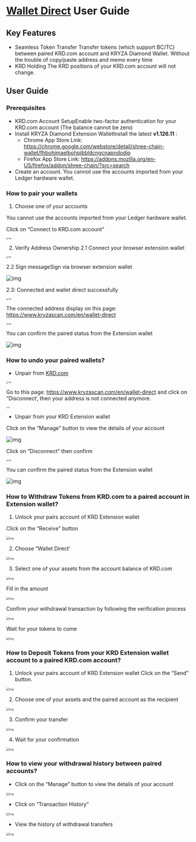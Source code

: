 # [Wallet Direct](https://www.kryzascan.com/en/wallet-direct) User Guide

## Key Features
- Seamless Token Transfer
Transfer tokens (which support BC/TC) between paired KRD.com account and KRYZA Diamond Wallet. Without the trouble of copy/paste address and memo every time
- KRD Holding
The KRD  positions of your KRD.com account will not change.




## User Guide
### Prerequisites
- KRD.com Account SetupEnable two-factor authentication for your KRD.com account (The balance cannot be zero)
- Install KRYZA Diamond Extension WalletInstall the latest **v1.126.11** :
	- Chrome App Store Link: https://chrome.google.com/webstore/detail/shree-chain-wallet/fhbohimaelbohpjbbldcngcnapndodjp
	- Firefox App Store Link: https://addons.mozilla.org/en-US/firefox/addon/shree-chain/?src=search
- Create an account. You cannot use the accounts imported from your Ledger hardware wallet.

### How to pair your wallets

1. Choose one of your accounts 

You cannot use the accounts imported from your Ledger hardware wallet.

Click on “Connect to KRD.com account”

<img src="https://lh3.googleusercontent.com/xWq_Rs201yfKQ1rUES8BRyQWevCok8l38xaLXUafqsIbcD_uFFlXG2s-6ypX1bIa-4N1_oZRrEUcKQP2RfzlUVTGz4ILuXcpbgXcjCYKYNVDu3UqApAgEOqd_O_oa1jrZqm1yFj6" alt="img" style="zoom:33%;" />

2. Verify Address Ownership
2.1 Connect your browser extension wallet

<img src="https://lh4.googleusercontent.com/YsG4A4Bwv5TJ4GlGp1RnKYuKKtqmwWVwGLMY-PsnfULj7enrqaEfqecUooHPI_-3-N_yVMfcrq-M9Vua71KWEZ9Y18Nbkr_RN8h98JaaZ0AZDjUbAGMv8XevdWFjrVf6u70rCdW4" alt="img" style="zoom:33%;" />


2.2 Sign messageSign via browser extension wallet

![img](https://lh5.googleusercontent.com/jg9aisylcV0X63iwRvvX1vqpzZcSQjK5Dn-AwBvnMRtsvfQsY2NjUdQnUZ8WEBIsijuKIgPsPq4TyWk5rEQBTqdwWJRrG7476aUXYKUOq7F3UfDZ8Iqg9v9lXBRGiv39cCLzyGoi)

2.3: Connected and wallet direct successfully

<img src="https://lh6.googleusercontent.com/Pei1_aEhE5tnT27s0wULsdH-CV2cgKBoR7KZyoquoEbWNfxE_AykTcIihDgwHIa5mUVhsEuMgQdjM02oUqoxH96Y5g_gEJp7pbfnQ0gj3Fom2Ad6s6pMyCj4FTnnjsxePPSfJRVa" alt="img" style="zoom:33%;" />

The connected address display on this page: https://www.kryzascan.com/en/wallet-direct 

<img src="https://lh4.googleusercontent.com/78UWTlOflzaiSipnOEoc0wKzl1x_4-si4QG-v4XWl3rf1-tFcV5Ug35PcwVS3Rgorabnee5KtZuOwTZKn0k-UBduTqQJEDJK2A-BSMxmNyDobvqvNOktLj5xB9tpg3d-1zd5UrBd" alt="img" style="zoom:33%;" />

You can confirm the paired status from the Extension wallet



![img](https://lh3.googleusercontent.com/FNKXPv4IdCglDjUp8V_Ai-hbz5giUC5ryg05L1dHCBy-X4tQJzVxPXS_fDo2woH9wuPcoiNuenAeG_oX0AfguELXHD-OGZUKR25_x_M_KZaBpE1-UXt5n3Xtwf-UvPqIKxSawFdc)

### How to undo your paired wallets?

- Unpair from [KRD.com](https://www.kryzascan.com/en/wallet-direct)

<img src="https://lh4.googleusercontent.com/78UWTlOflzaiSipnOEoc0wKzl1x_4-si4QG-v4XWl3rf1-tFcV5Ug35PcwVS3Rgorabnee5KtZuOwTZKn0k-UBduTqQJEDJK2A-BSMxmNyDobvqvNOktLj5xB9tpg3d-1zd5UrBd" alt="img" style="zoom:33%;" />



Go to this page: https://www.kryzascan.com/en/wallet-direct and click on “Disconnect‘, then your address is not connected anymore.

<img src="https://lh5.googleusercontent.com/bZGc8FAkgO_Q3k1S_XLpPLEJFP4ypIj4dGKj3WtkBNrAUatx7igSzkTIn-XJtOzD34DF3YHzQ1L2Pj54nVpSDu53DU7DuJvruPPaQV2LO-fNs19vSrJB-lTN9ooo4SC9TWnKCv8N" alt="img" style="zoom:25%;" />

- Unpair from your KRD Extension wallet 

Click on the “Manage” button to view the details of your account

![img](https://lh5.googleusercontent.com/sU3RmN-wo6gCR3R9Jn9fyMLay06DhbNiv_UHbkoBcSqaOTsJh4mZl00Hm8ARnNOXJnv7He2Is9rgSuuHhbpjPS-QAk5G-S7n_S-n5AcBrUqIsPI3vz3sd1hqf932zWhO5j5CUtdo)

Click on “Disconnect” then confirm

<img src="https://lh4.googleusercontent.com/olFs-muEq8tpF7NYnJU-VnGYCQZJKTHMkZBaEDJVq_UmgjH7y22AtbwWhGbHu9biRHtKQrxOvteDcM29Q5QzQB2WMVXXZdYK2cDF7Zvc6bKl8ntKcKeq5pzJ9p10uz9iZ25QOywY" alt="img" style="zoom:33%;" />

You can confirm the paired status from the Extension wallet

![img](https://lh6.googleusercontent.com/_oTorh_azMIZ4UA0GM3ABna2gd68H8qVwF_d059z8Sb8eIKEqIZYtOyFxREwFg7acS6dFdFsty8mtOo3Ct6B4Ixe5AY9pD1Q_KnPMvTTUx63di3EhSFD-2CrSzHz53lxyCg771b1)

### How to Withdraw Tokens from KRD.com to a paired account in Extension wallet?

1. Unlock your pairs account of KRD Extension wallet

Click on the “Receive” button

<img src="https://lh6.googleusercontent.com/NppXCGw5R4sWIEdMc9cItLhFLWY2cO5nz3U45bb2l1_WWtBkAm_6u09kok0MroESlFh5qDjBX54vyAJaYIzj2pBEfYNr7Gk8MdjoU8JM4BWk8vv-fE1y468qy-YjeVV3inUMFcmW" alt="img" style="zoom:50%;" />

2. Choose “Wallet Direct‘

<img src="https://lh5.googleusercontent.com/gQrFH4D73Fs7aHktXUcStHQ2q7QYFpfJfFhZkr3oCGuAx2-x-aHM0jhl1Fh6NZWudWWisu8G4pAaxv5xio8Anqtubv9i356GUtrDOVr_hXzxFWHCFiYoodi6afnPCLxytShx_W1t" alt="img" style="zoom:50%;" />

3. Select one of your assets from the account balance of KRD.com

<img src="https://lh5.googleusercontent.com/s17XoOQR38OkjAILbcWVamcqejvHZpXMM-86eZLxLjd9_gFY4fKFkCVn8OvVOx8iFmJEe1GtXzkzD-JR5N5SDM9G_b4N-jZQ2MCvj8C_uErLqZ4SnRs8SZCvY6P7i3fUPlHMIe6-" alt="img" style="zoom:50%;" />

Fill in the amount

<img src="https://lh4.googleusercontent.com/6ZTb2FgPI6RM8p_3KKiB6W1WZ6f-jb1lpubr76gNoVCY5Skle5uCtv67oL0SdJzYKYQV6i-ygu5ecYTYC0y1oOIqn-YRDCFdypEgZV0j_ji141mEVXvhC_-ThXtoEDc7r5rlmip4" alt="img" style="zoom:50%;" />

Confirm your withdrawal transaction by following the verification process

<img src="https://lh5.googleusercontent.com/vM5w-y20BB2pr_RgG2Af-zwtimMjHqHmjzulCBm_ACP7dnfxWWaRp5zgrABOyhFDEFFa5zm0nuoO2rg_-0-fTs2fsHFJUX9pAgJ2GfHPl7D1OgIyZdOZBlvwsOW3F-U_m68MsGdg" alt="img" style="zoom:50%;" />

Wait for your tokens to come

<img src="https://lh3.googleusercontent.com/GtUHs9J1IbvLRhVCuPG0xCCzDEI9KjiZpVXGxRXfnukl6OxHG7GqCaUI5K6Zew4OByG1mNobgfjzjOjJGlae0LI_dpgL-1VNGsxzf39HMzS3QzXABhsTyEWya50LdX91fdeNjpco" alt="img" style="zoom:50%;" />


### How to Deposit Tokens from your KRD Extension wallet account to a paired KRD.com account?

1. Unlock your pairs account of KRD Extension wallet
Click on the “Send” button.

<img src="https://lh6.googleusercontent.com/NppXCGw5R4sWIEdMc9cItLhFLWY2cO5nz3U45bb2l1_WWtBkAm_6u09kok0MroESlFh5qDjBX54vyAJaYIzj2pBEfYNr7Gk8MdjoU8JM4BWk8vv-fE1y468qy-YjeVV3inUMFcmW" alt="img" style="zoom:50%;" />

2. Choose one of your assets and the paired account as the recipient

<img src="https://lh5.googleusercontent.com/6nQxZRYQYJJm2F2Wi1sAoFVoonNcMqnAFANN3hnpASxQGse1fEhuZQgI6be1a8UhO9bMBYQ9z66xhl0wLu4MOUKiSVQyfD0TyfbDigQJEssm9ultQ372U1SO6ZJmBVhwGnythZg9" alt="img" style="zoom:50%;" />

3. Confirm your transfer

<img src="https://lh4.googleusercontent.com/lob8dPvWbcNqTtCmjYn1DfjVxnyR1tFUlRcs6LE3mIA7JVt1WxH7JPTtdxu6XreyFIdtT331KpcXXx7yyE3Pcii8ImCTBo2-TsJu0DNtI2IA0s-1QQu7_cGIwmcUgo0Shwj05WtS" alt="img" style="zoom:50%;" />

4. Wait for your confirmation

<img src="https://lh4.googleusercontent.com/5Md-wiYWZyl4F9ruEAtA3K0SCx0YNJKxzk47fvnhdbPZqF8F-dSe3iGrEUq2Sr_62Twkmvk8Y2RCoy7VnoRxzePOT-T-Ta9bpNEWvX-k0pFeKvvnx87CM5zkqvxvb9oXZvk8sGp4" alt="img" style="zoom:50%;" />

### How to view your withdrawal history between paired accounts? 

- Click on the “Manage” button to view the details of your account

<img src="https://lh5.googleusercontent.com/sU3RmN-wo6gCR3R9Jn9fyMLay06DhbNiv_UHbkoBcSqaOTsJh4mZl00Hm8ARnNOXJnv7He2Is9rgSuuHhbpjPS-QAk5G-S7n_S-n5AcBrUqIsPI3vz3sd1hqf932zWhO5j5CUtdo" alt="img" style="zoom:50%;" />

- Click on “Transaction History”

<img src="https://lh6.googleusercontent.com/w7JJIrAKw6714k4OMlkTDAzg7HumiUFxNpMBhq0xJ6QiI0wYsRXpceXutTEvsgfYn_eubl4WnWGq4JKEuYHPMkX4ZZpevSfAws6CdHzh6XzwqxJtsN5QZMNbhspvKTgHWhoDKaPh" alt="img" style="zoom:50%;" />

- View the history of withdrawal transfers

<img src="https://lh6.googleusercontent.com/hy1rG61OS64mT9jjlHPjY2iiEq-qb5B5gn3BDF-033_zJhV8ITZzT0GLvU7DX0IP4HGiU5ANQbWkyui-u6XEnQTlHN4lQM3x9iAofvcbHSy_uzdcT1JGKsLt6iLotgUVr-beyZM5" alt="img" style="zoom:50%;" />